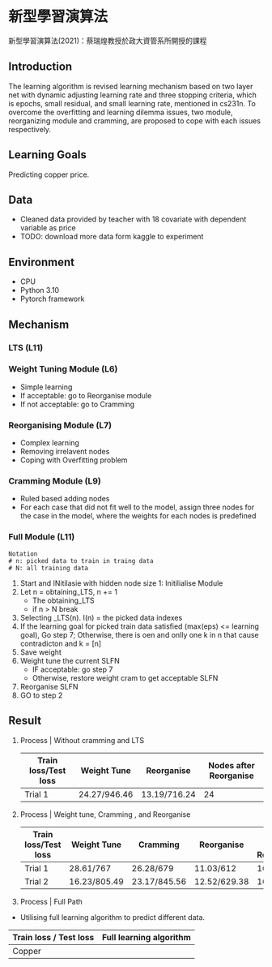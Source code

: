 # 新型學習演算法
新型學習演算法(2021)：蔡瑞煌教授於政大資管系所開授的課程

## Introduction
The learning algorithm is revised learning mechanism based on two layer net with dynamic adjusting learning rate and three stopping criteria, which is epochs, small residual, and small learning rate, mentioned in cs231n. To overcome the overfitting and learning dilemma issues, two module, reorganizing module and cramming, are proposed to cope with each issues respectively.

## Learning Goals
Predicting copper price.

## Data
- Cleaned data provided by teacher with 18 covariate with dependent variable as price
- TODO: download more data form kaggle to experiment

## Environment
- CPU
- Python 3.10
- Pytorch framework


## Mechanism

### LTS (L11)

### Weight Tuning Module (L6)
- Simple learning
- If acceptable: go to Reorganise module
- If not acceptable: go to Cramming

### Reorganising Module (L7)
- Complex learning
- Removing irrelavent nodes
- Coping with Overfitting problem

### Cramming Module (L9)
- Ruled based adding nodes
- For each case that did not fit well to the model, assign three nodes for the case in the model, where the weights for each nodes is predefined

### Full Module (L11)
```
Notation
# n: picked data to train in traing data
# N: all training data
```
1. Start and INitilasie with hidden node size 1: Initilialise Module
2. Let n = obtaining_LTS, n += 1 
    - The obtaining_LTS
    - if n > N break 
3. Selecting _LTS(n). I(n) = the picked data indexes
4. If the learning goal for picked train data satisfied (max(eps) <= learning goal), Go step 7; Otherwise, there is oen and onlly one k in n that cause contradicton and k = [n]    
5. Save weight
6. Weight tune the current SLFN
    - IF acceptable: go step 7
    - Otherwise, restore weight cram to get acceptable SLFN
7. Reorganise SLFN
8. GO to step 2





## Result

1. Process | Without cramming and LTS

    | Train loss/Test loss| Weight Tune | Reorganise | Nodes after Reorganise |
    | ---------------| -------------- | ----------------| --------------|
    |Trial 1 | 24.27/946.46 | 13.19/716.24 | 24 |


2. Process | Weight tune, Cramming , and Reorganise

    | Train loss/Test loss| Weight Tune | Cramming | Reorganise | Nodes after Reorganise |
    | ---------------| -------------- | ----------------| --------------| ------ |
    |Trial 1 | 28.61/767 | 26.28/679 | 11.03/612 | 164 |
    | Trial 2 | 16.23/805.49 | 23.17/845.56 | 12.52/629.38 | 164 |

3. Process | Full Path
- Utilising full learning algorithm to predict different data.

|Train loss / Test loss| Full learning algorithm |
| ----------| -------- |
| Copper |   |

